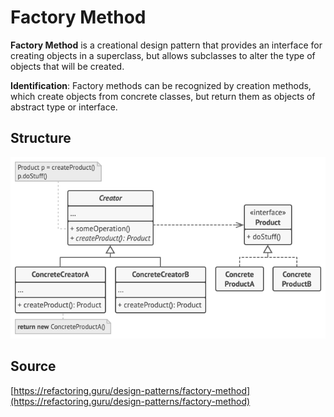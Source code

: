 # Factory Method

__Factory Method__ is a creational design pattern that provides an interface for creating objects in a superclass, 
but allows subclasses to alter the type of objects that will be created.

__Identification__: Factory methods can be recognized by creation methods, which create objects from concrete classes, 
but return them as objects of abstract type or interface.

## Structure

![Structure](/public/assets/Pattern/Creational/factory-method.png)

## Source

[https://refactoring.guru/design-patterns/factory-method](https://refactoring.guru/design-patterns/factory-method)